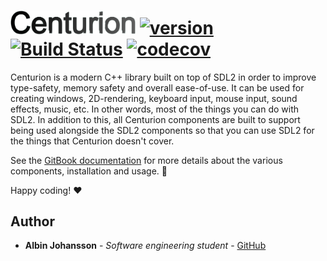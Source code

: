# <img src="meta/centurion.png" alt="Centurion" width="200"/> [![version](https://img.shields.io/badge/version-4.0.0-blue.svg)](https://semver.org) [![Build Status](https://travis-ci.org/albin-johansson/Centurion.svg?branch=master)](https://travis-ci.org/albin-johansson/Centurion) [![codecov](https://codecov.io/gh/albin-johansson/Centurion/branch/master/graph/badge.svg)](https://codecov.io/gh/albin-johansson/Centurion)

Centurion is a modern C++ library built on top of SDL2 in order to improve type-safety, memory safety and overall ease-of-use. It can be used for creating windows, 2D-rendering, keyboard input, mouse input, sound effects, music, etc. In other words, most of the things you can do with SDL2. In addition to this, all Centurion components are built to support being used alongside the SDL2 components so that you can use SDL2 for the things that Centurion doesn't cover.

See the [GitBook documentation](https://albin-johansson.gitbook.io/centurion/) for more details
 about the
 various components, installation and usage. :closed_book:

Happy coding! :heart:

## Author

- __Albin Johansson__ - _Software engineering student_ - [GitHub](https://github.com/albin-johansson)